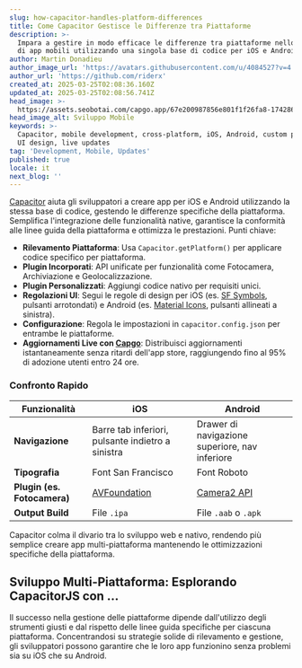```yaml
---
slug: how-capacitor-handles-platform-differences
title: Come Capacitor Gestisce le Differenze tra Piattaforme
description: >-
  Impara a gestire in modo efficace le differenze tra piattaforme nello sviluppo
  di app mobili utilizzando una singola base di codice per iOS e Android.
author: Martin Donadieu
author_image_url: 'https://avatars.githubusercontent.com/u/4084527?v=4'
author_url: 'https://github.com/riderx'
created_at: 2025-03-25T02:08:36.160Z
updated_at: 2025-03-25T02:08:56.741Z
head_image: >-
  https://assets.seobotai.com/capgo.app/67e200987856e801f1f26fa8-1742868536741.jpg
head_image_alt: Sviluppo Mobile
keywords: >-
  Capacitor, mobile development, cross-platform, iOS, Android, custom plugins,
  UI design, live updates
tag: 'Development, Mobile, Updates'
published: true
locale: it
next_blog: ''
---
```

[Capacitor](https://capacitorjs.com/) aiuta gli sviluppatori a creare app per iOS e Android utilizzando la stessa base di codice, gestendo le differenze specifiche della piattaforma. Semplifica l'integrazione delle funzionalità native, garantisce la conformità alle linee guida della piattaforma e ottimizza le prestazioni. Punti chiave:

-   **Rilevamento Piattaforma**: Usa `Capacitor.getPlatform()` per applicare codice specifico per piattaforma.
-   **Plugin Incorporati**: API unificate per funzionalità come Fotocamera, Archiviazione e Geolocalizzazione.
-   **Plugin Personalizzati**: Aggiungi codice nativo per requisiti unici.
-   **Regolazioni UI**: Segui le regole di design per iOS (es. [SF Symbols](https://developer.apple.com/sf-symbols/), pulsanti arrotondati) e Android (es. [Material Icons](https://developers.google.com/fonts/docs/material_icons), pulsanti allineati a sinistra).
-   **Configurazione**: Regola le impostazioni in `capacitor.config.json` per entrambe le piattaforme.
-   **Aggiornamenti Live con [Capgo](https://capgo.app/)**: Distribuisci aggiornamenti istantaneamente senza ritardi dell'app store, raggiungendo fino al 95% di adozione utenti entro 24 ore.

### Confronto Rapido

| Funzionalità | iOS | Android |
| --- | --- | --- |
| **Navigazione** | Barre tab inferiori, pulsante indietro a sinistra | Drawer di navigazione superiore, nav inferiore |
| **Tipografia** | Font San Francisco | Font Roboto |
| **Plugin (es. Fotocamera)** | [AVFoundation](https://developer.apple.com/documentation/avfoundation/) | [Camera2 API](https://developer.android.com/media/camera/camera2) |
| **Output Build** | File `.ipa` | File `.aab` o `.apk` |

Capacitor colma il divario tra lo sviluppo web e nativo, rendendo più semplice creare app multi-piattaforma mantenendo le ottimizzazioni specifiche della piattaforma.

## Sviluppo Multi-Piattaforma: Esplorando CapacitorJS con ...

Il successo nella gestione delle piattaforme dipende dall'utilizzo degli strumenti giusti e dal rispetto delle linee guida specifiche per ciascuna piattaforma. Concentrandosi su strategie solide di rilevamento e gestione, gli sviluppatori possono garantire che le loro app funzionino senza problemi sia su iOS che su Android.
